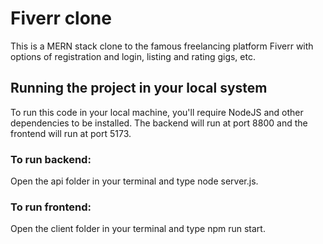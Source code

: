 # Fiverr clone
This is a MERN stack clone to the famous freelancing platform Fiverr with options of registration and login, listing and rating gigs, etc. 
## Running the project in your local system
To run this code in your local machine, you'll require NodeJS and other dependencies to be installed.
The backend will run at port 8800 and the frontend will run at port 5173.
 ### To run backend:
Open the api folder in your terminal and type node server.js.
### To run frontend:
Open the client folder in your terminal and type npm run start.
